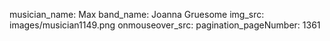 musician_name: Max
band_name: Joanna Gruesome
img_src: images/musician1149.png
onmouseover_src: 
pagination_pageNumber: 1361